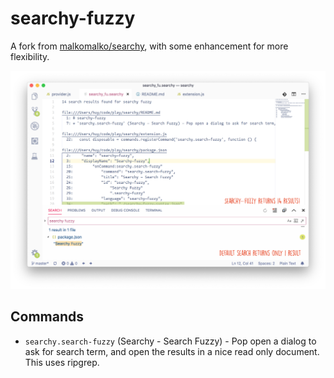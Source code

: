 # searchy-fuzzy

A fork from [malkomalko/searchy](https://github.com/malkomalko/searchy), with some enhancement for more flexibility.

![](screenshot.png)

## Commands

* `searchy.search-fuzzy` (Searchy - Search Fuzzy) - Pop open a dialog to ask for search term, and open the results in a nice read only document.  This uses ripgrep.